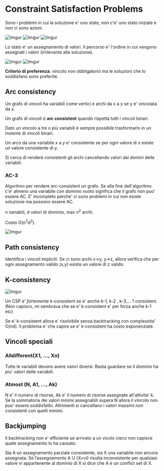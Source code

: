 # Constraint Satisfaction Problems

Sono i problemi in cui la soluzione e' uno stato, non c'e' uno stato iniziale e non ci sono azioni.

![Imgur](https://i.imgur.com/PdrdOQ1.png)
![Imgur](https://i.imgur.com/PdrdOQ1.png)
![Imgur](https://i.imgur.com/m4HsgfH.png)

Lo stato e' un assegnamento di valori. Il percorso e' l'ordine in cui vengono assegnati i valori (irrilevante alla soluzione).

![Imgur](https://i.imgur.com/My0SprM.png)
![Imgur](https://i.imgur.com/e5HcruM.png)

**Criterio di preferenza**: vincolo non obbligatorio ma le soluzioni che lo soddisfano sono preferite.

## Arc consistency

Un grafo di vincoli ha variabili come vertici e archi da x a y se y e' vincolata da x.

Un grafo di vincoli è **arc consistent** quando rispetta tutti i vincoli binari.

Dato un vincolo a tre o più variabili è sempre possibile trasformarlo in un insieme di vincoli binari.

Un arco da una variabile *x* a *y* e' consistente se per ogni valore di x esiste un valore consistente di y.

Si cerca di rendere consistenti gli archi cancellando valori dai domini delle variabili.

### AC-3

Algoritmo per rendere arc-consistent un grafo. Se alla fine dell'algoritmo c'e' almeno una variabile con dominio vuoto significa che il grafo non puo' essere AC. E' incompleto perche' ci sono problemi in cui non esiste soluzione ma possono essere AC.

n variabili, d valori di dominio, max n<sup>2</sup> archi.

Costo O(n<sup>2</sup>d<sup>3</sup>).

![Imgur](https://i.imgur.com/6CuHiTh.png)

## Path consistency

Identifica i vincoli impliciti. Se ci sono archi x->y, y->z, allora verifica che per ogni assegnamento valido (x,y) esiste un valore di z valido.

## K-consistency

![Imgur](https://i.imgur.com/QweU17e.png)

Un CSP e' *fortemente* k-consistent se e' anche k-1, k-2 , k-3,... 1 consistent. (Non capisco, mi sembrava che se e' k-consistent e' per forza anche k-1 etc)

Se e' k-consistent allora e' risolvibile senza backtracking con complessita' O(nd). Il problema e' che capire se e' k-consistent ha costo esponenziale.

## Vincoli speciali

### Alldifferent(X1, …, Xn)

Tutte le variabili devono avere valori diversi. Basta guardare se il dominio ha piu' valori delle variabili.

### Atmost (N, A1, …, Ak)

N e' il numero di risorse, Ak e' il numero di risorse assegnate all'attivita' k. Se la sommatoria dei valori minimi assegnabili supera N allora il vincolo non puo' essere soddisfatto. Altrimenti si cancellano i valori massimi non consistenti con quelli minimi.

## Backjumping

Il backtracking non e' efficiente se arrivato a un vicolo cieco non capisce quale assegnamento lo ha causato.

Sia A un assegnamento parziale consistente, sia X una variabile non ancora assegnata. Se l’assegnamento A U {X=vi} risulta inconsistente per qualsiasi valore vi appartenente al dominio di X si dice che A è un conflict set di X.
